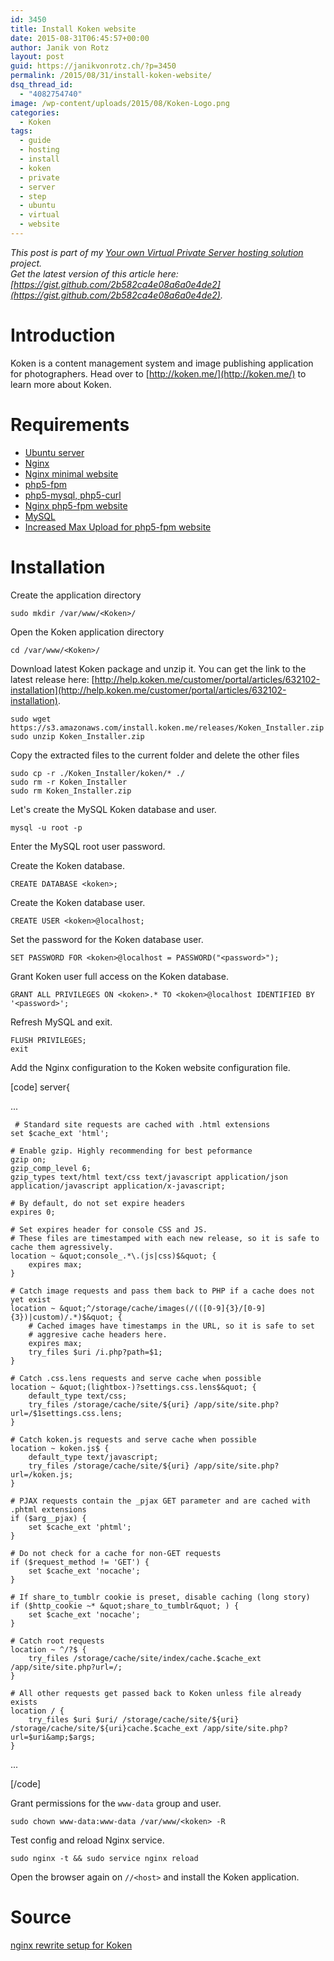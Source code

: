 ```yaml
---
id: 3450
title: Install Koken website
date: 2015-08-31T06:45:57+00:00
author: Janik von Rotz
layout: post
guid: https://janikvonrotz.ch/?p=3450
permalink: /2015/08/31/install-koken-website/
dsq_thread_id:
  - "4082754740"
image: /wp-content/uploads/2015/08/Koken-Logo.png
categories:
  - Koken
tags:
  - guide
  - hosting
  - install
  - koken
  - private
  - server
  - step
  - ubuntu
  - virtual
  - website
---
```

*This post is part of my [Your own Virtual Private Server hosting solution](http://janikvonrotz.ch/your-own-virtual-private-server-hosting-solution/) project.*  
*Get the latest version of this article here: [https://gist.github.com/2b582ca4e08a6a0e4de2](https://gist.github.com/2b582ca4e08a6a0e4de2).*  

# Introduction

Koken is a content management system and image publishing application for photographers.
Head over to [http://koken.me/](http://koken.me/) to learn more about Koken.
<!--more-->
# Requirements

* [Ubuntu server](https://janikvonrotz.ch/2014/03/13/deploy-ubuntu-server/)
* [Nginx](https://janikvonrotz.ch/2014/03/31/install-nginx/)
* [Nginx minimal website](https://janikvonrotz.ch/2014/04/01/nginx-minimal-website/)
* [php5-fpm](https://janikvonrotz.ch/2014/03/20/install-php5-fpm/)
* [php5-mysql, php5-curl](https://janikvonrotz.ch/2014/03/25/install-php5-modules/)
* [Nginx php5-fpm website](https://janikvonrotz.ch/2014/04/11/install-nginx-php5-fpm-website/)
* [MySQL](https://janikvonrotz.ch/2014/04/07/install-mysql/)
* [Increased Max Upload for php5-fpm website](https://janikvonrotz.ch/2014/04/11/increase-max-upload-for-php5-fpm-website/)

# Installation

Create the application directory

    sudo mkdir /var/www/<Koken>/

Open the Koken application directory

    cd /var/www/<Koken>/

Download latest Koken package and unzip it. You can get the link to the latest release here: [http://help.koken.me/customer/portal/articles/632102-installation](http://help.koken.me/customer/portal/articles/632102-installation).

    sudo wget https://s3.amazonaws.com/install.koken.me/releases/Koken_Installer.zip
    sudo unzip Koken_Installer.zip
    
Copy the extracted files to the current folder and delete the other files
    
    sudo cp -r ./Koken_Installer/koken/* ./
    sudo rm -r Koken_Installer
    sudo rm Koken_Installer.zip

Let's create the MySQL Koken database and user.

    mysql -u root -p
    
Enter the MySQL root user password.

Create the Koken database.

    CREATE DATABASE <koken>;
    
Create the Koken database user.

    CREATE USER <koken>@localhost;

Set the password for the Koken database user.

    SET PASSWORD FOR <koken>@localhost = PASSWORD("<password>");
    
Grant Koken user full access on the Koken database.

    GRANT ALL PRIVILEGES ON <koken>.* TO <koken>@localhost IDENTIFIED BY '<password>';
    
Refresh MySQL and exit.

    FLUSH PRIVILEGES;
    exit

Add the Nginx configuration to the Koken website configuration file.

[code]
server{    
 
  ...
 
     # Standard site requests are cached with .html extensions
    set $cache_ext 'html';
    
    # Enable gzip. Highly recommending for best peformance
    gzip on;
    gzip_comp_level 6;
    gzip_types text/html text/css text/javascript application/json application/javascript application/x-javascript;

    # By default, do not set expire headers
    expires 0;

    # Set expires header for console CSS and JS.
    # These files are timestamped with each new release, so it is safe to cache them agressively.
    location ~ &quot;console_.*\.(js|css)$&quot; {
        expires max;
    }
    
    # Catch image requests and pass them back to PHP if a cache does not yet exist
    location ~ &quot;^/storage/cache/images(/(([0-9]{3}/[0-9]{3})|custom)/.*)$&quot; {
        # Cached images have timestamps in the URL, so it is safe to set
        # aggresive cache headers here.
        expires max;
        try_files $uri /i.php?path=$1;
    }

    # Catch .css.lens requests and serve cache when possible
    location ~ &quot;(lightbox-)?settings.css.lens$&quot; {
        default_type text/css;
        try_files /storage/cache/site/${uri} /app/site/site.php?url=/$1settings.css.lens;
    }

    # Catch koken.js requests and serve cache when possible
    location ~ koken.js$ {
        default_type text/javascript;
        try_files /storage/cache/site/${uri} /app/site/site.php?url=/koken.js;
    }

    # PJAX requests contain the _pjax GET parameter and are cached with .phtml extensions
    if ($arg__pjax) {
        set $cache_ext 'phtml';
    }

    # Do not check for a cache for non-GET requests
    if ($request_method != 'GET') {
        set $cache_ext 'nocache';
    }

    # If share_to_tumblr cookie is preset, disable caching (long story)
    if ($http_cookie ~* &quot;share_to_tumblr&quot; ) {
        set $cache_ext 'nocache';
    }

    # Catch root requests
    location ~ ^/?$ {
        try_files /storage/cache/site/index/cache.$cache_ext /app/site/site.php?url=/;
    }
  
    # All other requests get passed back to Koken unless file already exists
    location / {
        try_files $uri $uri/ /storage/cache/site/${uri} /storage/cache/site/${uri}cache.$cache_ext /app/site/site.php?url=$uri&amp;$args;
    }
 
  ...
 
[/code]

Grant permissions for the `www-data` group and user.

    sudo chown www-data:www-data /var/www/<koken> -R 
    
Test config and reload Nginx service.

    sudo nginx -t && sudo service nginx reload

Open the browser again on `//<host>` and install the Koken application.

# Source

[nginx rewrite setup for Koken](https://gist.github.com/bradleyboy/26ffd2ec7da68919ecd1)
